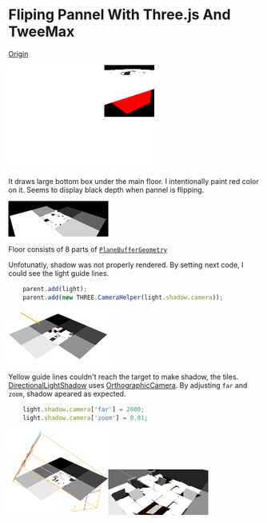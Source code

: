 Fliping Pannel With Three.js And TweeMax
===

[Origin](https://codepen.io/noeldelgado/pen/QwWRwg)

![](2017-11-20-10-13-31.png)

It draws large bottom box under the main floor. I intentionally paint red color on it.
Seems to display black depth when pannel is flipping.

![](2017-11-20-10-32-11.png)

Floor consists of 8 parts of [`PlaneBufferGeometry`](https://threejs.org/docs/api/geometries/PlaneBufferGeometry.html)

Unfotunatly, shadow was not properly rendered. By setting next code, I could see the light guide lines.

``` js
    parent.add(light);
    parent.add(new THREE.CameraHelper(light.shadow.camera));
```

![](2017-11-20-11-47-13.png)

Yellow guide lines couldn't reach the target to make shadow, the tiles.
[DirectionalLightShadow](https://threejs.org/docs/#api/lights/shadows/DirectionalLightShadow) uses [OrthographicCamera](https://threejs.org/docs/#api/cameras/OrthographicCamera).
By adjusting `far` and `zoom`, shadow apeared as expected.

``` js
    light.shadow.camera['far'] = 2000;
    light.shadow.camera['zoom'] = 0.01;
```

![](2017-11-20-11-42-53.png)![](2017-11-20-11-43-51.png)
